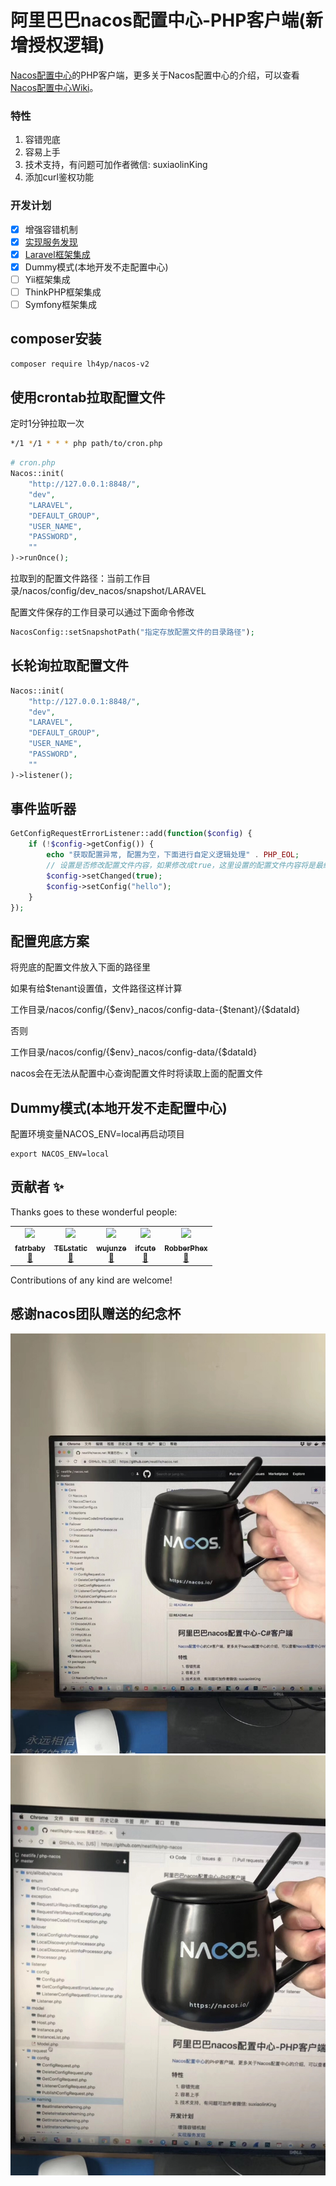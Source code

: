 # 阿里巴巴nacos配置中心-PHP客户端(新增授权逻辑)

[Nacos配置中心](https://github.com/alibaba/nacos)的PHP客户端，更多关于Nacos配置中心的介绍，可以查看[Nacos配置中心Wiki](https://github.com/alibaba/nacos/wiki)。

### 特性

1. 容错兜底
2. 容易上手
3. 技术支持，有问题可加作者微信: suxiaolinKing
4. 添加curl鉴权功能

### 开发计划

- [x] 增强容错机制
- [x] [实现服务发现](NAMING.md)
- [x] [Laravel框架集成](https://juejin.im/post/5ccf645b6fb9a032435dba16)
- [x] Dummy模式(本地开发不走配置中心)
- [ ] Yii框架集成
- [ ] ThinkPHP框架集成
- [ ] Symfony框架集成

## composer安装

``` bash
composer require lh4yp/nacos-v2
```

## 使用crontab拉取配置文件

定时1分钟拉取一次

```bash
*/1 */1 * * * php path/to/cron.php
```

```php
# cron.php
Nacos::init(
    "http://127.0.0.1:8848/",
    "dev",
    "LARAVEL",
    "DEFAULT_GROUP",
    "USER_NAME",
    "PASSWORD",
    ""
)->runOnce();
```

拉取到的配置文件路径：当前工作目录/nacos/config/dev_nacos/snapshot/LARAVEL

配置文件保存的工作目录可以通过下面命令修改

```php
NacosConfig::setSnapshotPath("指定存放配置文件的目录路径");
```

## 长轮询拉取配置文件

```php
Nacos::init(
    "http://127.0.0.1:8848/",
    "dev",
    "LARAVEL",
    "DEFAULT_GROUP",
    "USER_NAME",
    "PASSWORD",
    ""
)->listener();
```

## 事件监听器

```php
GetConfigRequestErrorListener::add(function($config) {
    if (!$config->getConfig()) {
        echo "获取配置异常, 配置为空，下面进行自定义逻辑处理" . PHP_EOL;
        // 设置是否修改配置文件内容，如果修改成true，这里设置的配置文件内容将是最终获取到的配置文件
        $config->setChanged(true);
        $config->setConfig("hello");
    }
});
```

## 配置兜底方案

将兜底的配置文件放入下面的路径里

如果有给$tenant设置值，文件路径这样计算

工作目录/nacos/config/{$env}_nacos/config-data-{$tenant}/{$dataId}

否则

工作目录/nacos/config/{$env}_nacos/config-data/{$dataId}

nacos会在无法从配置中心查询配置文件时将读取上面的配置文件

## Dummy模式(本地开发不走配置中心)

配置环境变量NACOS_ENV=local再启动项目

```shell
export NACOS_ENV=local
```

## 贡献者 ✨


Thanks goes to these wonderful people:

<table>
  <tr>
    <td align="center">
      <a href="https://github.com/fatrbaby"><img src="https://avatars0.githubusercontent.com/u/4350262?s=88&v=4" width="100px;"/>
      <br /><sub><b>fatrbaby</b></sub></a><br />
      <a href="https://github.com/neatlife/php-nacos/commits?author=fatrbaby" title="Documentation">📖</a>
    </td>
    <td align="center">
      <a href="https://github.com/TELstatic"><img src="https://avatars3.githubusercontent.com/u/18006395?s=88&v=4" width="100px;"/>
      <br /><sub><b>TELstatic</b></sub></a><br />
      <a href="https://github.com/neatlife/php-nacos/commits?author=TELstatic" title="Documentation">📖</a>
    </td>
    <td align="center">
      <a href="https://github.com/wujunze"><img src="https://avatars3.githubusercontent.com/u/12997869?s=88&v=4" width="100px;"/>
      <br /><sub><b>wujunze</b></sub></a><br />
      <a href="https://github.com/neatlife/php-nacos/commits?author=wujunze" title="Documentation">📖</a>
    </td>
    <td align="center">
      <a href="https://github.com/ifcute"><img src="https://avatars.githubusercontent.com/u/17122751?v=4" width="100px;"/>
      <br /><sub><b>ifcute</b></sub></a><br />
      <a href="https://github.com/neatlife/php-nacos/commits?author=ifcute" title="Documentation">📖</a>
    </td>
    <td align="center">
      <a href="https://github.com/RobberPhex"><img src="https://avatars.githubusercontent.com/u/1926185?v=4" width="100px;"/>
      <br /><sub><b>RobberPhex</b></sub></a><br />
      <a href="https://github.com/neatlife/php-nacos/commits?author=RobberPhex" title="Documentation">📖</a>
    </td>
  </tr>
</table>

Contributions of any kind are welcome!

## 感谢nacos团队赠送的纪念杯

![](docs/img/nacos-mug-1.jpg)
![](docs/img/nacos-mug-2.jpg)
